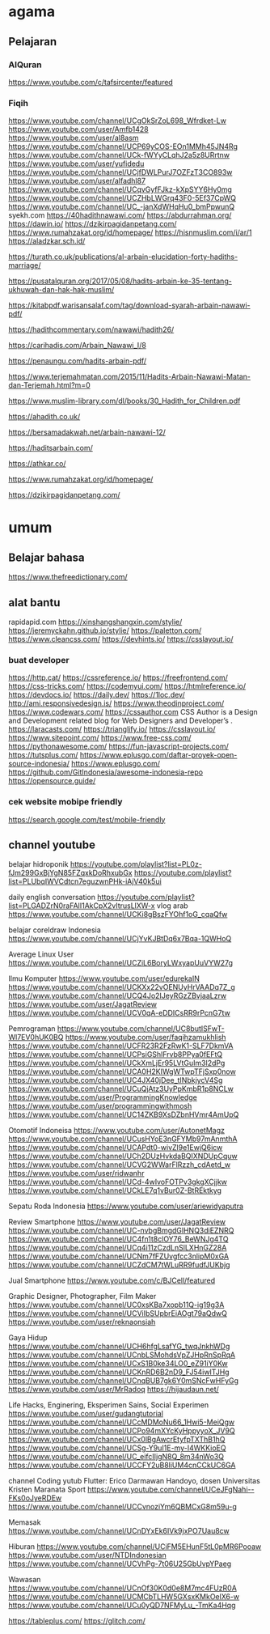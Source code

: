 # agama

## Pelajaran

### AlQuran

https://www.youtube.com/c/tafsircenter/featured

### Fiqih

https://www.youtube.com/channel/UCgOkSrZoL698_Wfrdket-Lw
https://www.youtube.com/user/Amfb1428
https://www.youtube.com/user/al8asm
https://www.youtube.com/channel/UCP69yCOS-EOn1MMh45JN4Rg
https://www.youtube.com/channel/UCk-fWYyCLqhJ2a5z8URrtnw
https://www.youtube.com/user/yufidedu
https://www.youtube.com/channel/UCjfDWLPurJ7OZFzT3CO893w
https://www.youtube.com/user/alfadhl87
https://www.youtube.com/channel/UCqvGyfFJkz-kXpSYY6Hy0mg
https://www.youtube.com/channel/UCZHbLWGrq43F0-5Ef37CpWQ
https://www.youtube.com/channel/UC_-janXdWHqHu0_bmPpwunQ
syekh.com
https://40hadithnawawi.com/
https://abdurrahman.org/
https://dawin.io/
https://dzikirpagidanpetang.com/
https://www.rumahzakat.org/id/homepage/
https://hisnmuslim.com/i/ar/1
https://aladzkar.sch.id/

https://turath.co.uk/publications/al-arbain-elucidation-forty-hadiths-marriage/

https://pusatalquran.org/2017/05/08/hadits-arbain-ke-35-tentang-ukhuwah-dan-hak-hak-muslim/

https://kitabpdf.warisansalaf.com/tag/download-syarah-arbain-nawawi-pdf/

https://hadithcommentary.com/nawawi/hadith26/

https://carihadis.com/Arbain_Nawawi_I/8

https://penaungu.com/hadits-arbain-pdf/

https://www.terjemahmatan.com/2015/11/Hadits-Arbain-Nawawi-Matan-dan-Terjemah.html?m=0

https://www.muslim-library.com/dl/books/30_Hadith_for_Children.pdf

https://ahadith.co.uk/

https://bersamadakwah.net/arbain-nawawi-12/

https://haditsarbain.com/

https://athkar.co/

https://www.rumahzakat.org/id/homepage/

https://dzikirpagidanpetang.com/

# umum

## Belajar bahasa
https://www.thefreedictionary.com/
## alat bantu
rapidapid.com
https://xinshangshangxin.com/stylie/
https://jeremyckahn.github.io/stylie/
https://paletton.com/
https://www.cleancss.com/
https://devhints.io/
https://csslayout.io/

### buat developer
https://http.cat/
https://cssreference.io/
https://freefrontend.com/
https://css-tricks.com/
https://codemyui.com/
https://htmlreference.io/
https://devdocs.io/
https://daily.dev/
https://1loc.dev/
http://ami.responsivedesign.is/
https://www.theodinproject.com/
https://www.codewars.com/
https://cssauthor.com CSS Author is a Design and Development related blog for Web Designers and Developer’s .
https://laracasts.com/
https://trianglify.io/
https://csslayout.io/
https://www.sitepoint.com/
https://www.free-css.com/
https://pythonawesome.com/
https://fun-javascript-projects.com/
https://tutsplus.com/
https://www.eplusgo.com/daftar-proyek-open-source-indonesia/
https://www.eplusgo.com/
https://github.com/GitIndonesia/awesome-indonesia-repo
https://opensource.guide/
### cek website mobipe friendly
https://search.google.com/test/mobile-friendly

## channel youtube

belajar hidroponik
https://youtube.com/playlist?list=PL0z-fJm299GxBjYgN85FZqxkDoRhxubGx
https://youtube.com/playlist?list=PLUbqIWVCdtcn7eguzwnPHk-iAjV40k5ui



daily english conversation
https://youtube.com/playlist?list=PLGADZrN0raFAlI1AkCpX2vItrusLlXW-x
vlog arab
https://www.youtube.com/channel/UCKi8gBszFYOhf1oG_cqaQfw

belajar coreldraw Indonesia
https://www.youtube.com/channel/UCjYvKJBtDq6x7Bqa-1QWHoQ

Average Linux User
https://www.youtube.com/channel/UCZiL6BoryLWxyapUuVYW27g

Ilmu Komputer
https://www.youtube.com/user/edurekaIN
https://www.youtube.com/channel/UCKXx22vOENUyHrVAADq7Z_g
https://www.youtube.com/channel/UCQ4Jo2IJeyRGzZBvjaaLzrw
https://www.youtube.com/user/JagatReview
https://www.youtube.com/channel/UCV0qA-eDDICsRR9rPcnG7tw

Pemrograman
https://www.youtube.com/channel/UC8butISFwT-Wl7EV0hUK0BQ
https://www.youtube.com/user/faqihzamukhlish
https://www.youtube.com/channel/UCFR23R2FzRwK1-SLF7DkmVA
https://www.youtube.com/channel/UCPsiGShlFrvb8PPya0fEFtQ
https://www.youtube.com/channel/UCkXmLjEr95LVtGuIm3l2dPg
https://www.youtube.com/channel/UCA0H2KIWgWTwpTFjSxp0now
https://www.youtube.com/channel/UC4JX40jDee_tINbkjycV4Sg
https://www.youtube.com/channel/UCuQjAtz3UyPpKmbR1p8NCLw
https://www.youtube.com/user/ProgrammingKnowledge
https://www.youtube.com/user/programmingwithmosh
https://www.youtube.com/channel/UC14ZKB9XsDZbnHVmr4AmUpQ

Otomotif Indoneisa
https://www.youtube.com/user/AutonetMagz
https://www.youtube.com/channel/UCusHYoE3nGFYMb97mAnmthA
https://www.youtube.com/channel/UCAPdt0-wivZl9e1EwjQ6icw
https://www.youtube.com/channel/UCh2DUzHvkdaBQIXNDUpCquw
https://www.youtube.com/channel/UCVG2WWarFlRzzh_cdAetd_w
https://www.youtube.com/user/ridwanhr
https://www.youtube.com/channel/UCd-4wIvoFOTPv3gkgXCjjkw
https://www.youtube.com/channel/UCkLE7q1vBur0Z-BtREktkyg

Sepatu Roda Indonesia
https://www.youtube.com/user/ariewidyaputra

Review Smartphone
https://www.youtube.com/user/JagatReview
https://www.youtube.com/channel/UC-nvbgBmgdGlHNQ3diEZNRQ
https://www.youtube.com/channel/UC4fn1t8clOY76_BeWNJg4TQ
https://www.youtube.com/channel/UCq4i11zCzdLnSlLXHnGZ28A
https://www.youtube.com/channel/UCNm7fFZUvgfcc3nlipM0xGA
https://www.youtube.com/channel/UCZdCM7tWLuRR9fudfJUKbjg

Jual Smartphone
https://www.youtube.com/c/BJCell/featured

Graphic Designer, Photographer, Film Maker
https://www.youtube.com/channel/UC0xsKBa7xopb11Q-ig19g3A
https://www.youtube.com/channel/UCViIbSUpbrEiAOgt79aQdwQ
https://www.youtube.com/user/reknaonsiah

Gaya Hidup
https://www.youtube.com/channel/UCH6hfgLsafYG_twqJnkhWDg
https://www.youtube.com/channel/UCnbLSMohdsVpZJHpRnSpRqA
https://www.youtube.com/channel/UCxS1B0ke34LO0_eZ91iY0Kw
https://www.youtube.com/channel/UCKnRD6B2nD9_FJ54iwITJHg
https://www.youtube.com/channel/UCnqBUB7gk6Y0mSNcFwHFyGg
https://www.youtube.com/user/MrRadoq
https://hijaudaun.net/

Life Hacks, Enginering, Eksperimen Sains, Social Experimen
https://www.youtube.com/user/gudangtutorial
https://www.youtube.com/channel/UCcMDMoNu66_1Hwi5-MeiQgw
https://www.youtube.com/channel/UCPo94mXYcKyHppyyoX_JV9Q
https://www.youtube.com/channel/UCx0lBgAwcrEtyfpTXThB1hQ
https://www.youtube.com/channel/UCSg-Y9uI1E-my-I4WKKioEQ
https://www.youtube.com/channel/UC_eifcIIjgN8Q_8m34nWo3Q
https://www.youtube.com/channel/UCCFY2uB8liUM4cnCCkUC6GA

channel Coding yutub
Flutter: Erico Darmawan Handoyo, dosen Universitas Kristen Maranata
Sport
https://www.youtube.com/channel/UCeJFgNahi--FKs0oJyeRDEw
https://www.youtube.com/channel/UCCvnoziYm6QBMCxG8m59u-g

Memasak
https://www.youtube.com/channel/UCnDYxEk6IVk9jxPO7Uau8cw

Hiburan
https://www.youtube.com/channel/UCiFM5EHunF5tL0pMR6Pooaw
https://www.youtube.com/user/NTDIndonesian
https://www.youtube.com/channel/UCVhPg-7t06U25GbUvpYPaeg

Wawasan
https://www.youtube.com/channel/UCnOf30K0d0e8M7mc4FUzR0A
https://www.youtube.com/channel/UCMCbTLHW5GXsxKMkOelX6-w
https://www.youtube.com/channel/UCu0yQD7NFMyLu_-TmKa4Hqg

https://tableplus.com/
https://glitch.com/
